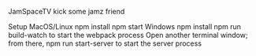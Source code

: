 JamSpaceTV
kick some jamz friend

Setup
MacOS/Linux
npm install
npm start
Windows
npm install
npm run build-watch to start the webpack process
Open another terminal window; from there, npm run start-server to start the server process
